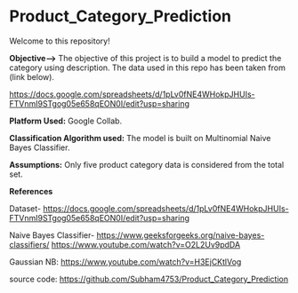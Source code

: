 # Product_Category_Prediction

Welcome to this repository! 

**Objective-->** The objective of this project is to build a model to predict the category using description.
The data used in this repo has been taken from (link below).

https://docs.google.com/spreadsheets/d/1pLv0fNE4WHokpJHUIs-FTVnmI9STgog05e658qEON0I/edit?usp=sharing

**Platform Used:** Google Collab.

**Classification Algorithm used:** The model is built on Multinomial Naive Bayes Classifier.

**Assumptions:** Only five product category data is considered from the total set.

**References**

Dataset- https://docs.google.com/spreadsheets/d/1pLv0fNE4WHokpJHUIs-FTVnmI9STgog05e658qEON0I/edit?usp=sharing

Naive Bayes Classifier- https://www.geeksforgeeks.org/naive-bayes-classifiers/
https://www.youtube.com/watch?v=O2L2Uv9pdDA

Gaussian NB: https://www.youtube.com/watch?v=H3EjCKtlVog

source code: https://github.com/Subham4753/Product_Category_Prediction


    

    






